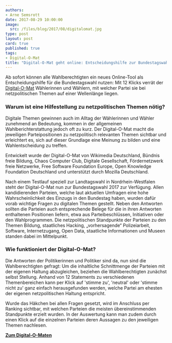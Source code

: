 ```yaml
---
authors:
- Arne Semsrott
date: 2017-08-29 10:00:00
image:
  src: /files/blog/2017/08/digitalomat.jpg
type: post
layout: post
card: true
published: true
tags:
- Digital-O-Mat
title: "Digital-O-Mat geht online: Entscheidungshilfe zur Bundestagswahl"
---
```


Ab sofort können alle Wahlberechtigten ein neues Online-Tool als Entscheidungshilfe für die Bundestagswahl nutzen: Mit 12 Klicks verrät der [Digital-O-Mat](https://bund.digital-o-mat.de/) Wählerinnen und Wählern, mit welcher Partei sie bei netzpolitischen Themen auf einer Wellenlänge liegen.

<h3>Warum ist eine Hilfestellung zu netzpolitischen Themen nötig?</h3>

Digitale Themen gewinnen auch im Alltag der Wählerinnen und Wähler zunehmend an Bedeutung, kommen in der allgemeinen Wahlberichterstattung jedoch oft zu kurz. Der Digital-O-Mat macht die jeweiligen Parteipositionen zu netzpolitisch relevanten Themen sichtbar und erleichtert es, sich auf dieser Grundlage eine Meinung zu bilden und eine Wahlentscheidung zu treffen.

Entwickelt wurde der Digital-O-Mat von Wikimedia Deutschland, Bündnis freie Bildung, Chaos Computer Club, Digitale Gesellschaft, Fördernetzwerk freie Netzwerke, Free Software Foundation Europe, Open Knowledge Foundation Deutschland und unterstützt durch Mozilla Deutschland.

Nach einem Testlauf speziell zur Landtagswahl in Nordrhein-Westfalen steht der Digital-O-Mat nun zur Bundestagswahl 2017 zur Verfügung. Allen kandidierenden Parteien, welche laut aktuellen Umfragen eine hohe Wahrscheinlichkeit des Einzugs in den Bundestag haben, wurden dafür vorab wichtige Fragen zu digitalen Themen gestellt. Neben den Antworten sollten die Parteien auch entsprechende Belege für die in ihren Antworten enthaltenen Positionen liefern, etwa aus Parteibeschlüssen, Initiativen oder den Wahlprogrammen.
Die netzpolitischen Standpunkte der Parteien zu den Themen Bildung, staatliches Hacking, „vorhersagende“ Polizeiarbeit, Software, Internetzugang, Open Data, staatliche Informationen und Museen standen dabei im Mittelpunkt.

<h3>Wie funktioniert der Digital-O-Mat?</h3>

Die Antworten der Politikerinnen und Politiker sind da, nun sind die Wahlberechtigten gefragt: Um die inhaltliche Schnittmenge der Parteien mit der eigenen Haltung abzugleichen, beziehen die Wahlberechtigten zunächst selbst Stellung. 
Anhand von 12 Statements zu verschiedenen Themenbereichen kann per Klick auf 'stimme zu', 'neutral' oder 'stimme nicht zu' ganz einfach herausgefunden werden, welche Partei am ehesten der eigenen netzpolitischen Haltung entspricht.

Wurde das Häkchen bei allen Fragen gesetzt, wird im Anschluss per Ranking sichtbar, mit welchen Parteien die meisten übereinstimmenden Standpunkte erzielt wurden. In der Auswertung kann man zudem durch einen Klick auf die einzelnen Parteien deren Aussagen zu den jeweiligen Themen nachlesen.

**[Zum Digital-O-Maten](https://bund.digital-o-mat.de/)**
